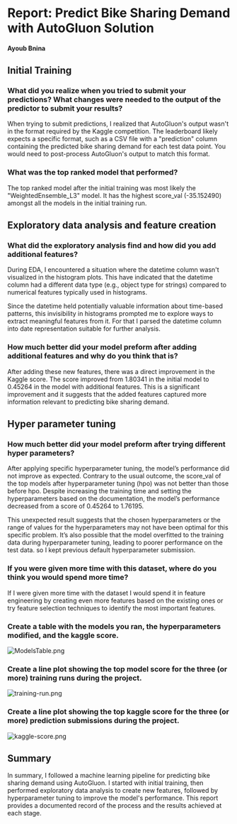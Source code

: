 # Report: Predict Bike Sharing Demand with AutoGluon Solution
#### Ayoub Bnina

## Initial Training
### What did you realize when you tried to submit your predictions? What changes were needed to the output of the predictor to submit your results?
When trying to submit predictions, I realized that AutoGluon's output wasn't in the format required by the Kaggle competition. The leaderboard likely expects a specific format, such as a CSV file with a "prediction" column containing the predicted bike sharing demand for each test data point. You would need to post-process AutoGluon's output to match this format.

### What was the top ranked model that performed?
The top ranked model after the initial training was most likely the "WeightedEnsemble_L3" model. It has the highest score_val (-35.152490) amongst all the models in the initial training run.

## Exploratory data analysis and feature creation
### What did the exploratory analysis find and how did you add additional features?
During EDA, I encountered a situation where the datetime column wasn't visualized in the histogram plots. This have indicated that the datetime column had a different data type (e.g., object type for strings) compared to numerical features typically used in histograms.

Since the datetime held potentially valuable information about time-based patterns, this invisibility in histograms prompted me to explore ways to extract meaningful features from it. For that I parsed the datetime column into date representation suitable for further analysis.

### How much better did your model preform after adding additional features and why do you think that is?
After adding these new features, there was a direct improvement in the Kaggle score. The score improved from 1.80341 in the initial model to 0.45264 in the model with additional features. This is a significant improvement and it suggests that the added features captured more information relevant to predicting bike sharing demand.

## Hyper parameter tuning
### How much better did your model preform after trying different hyper parameters?
After applying specific hyperparameter tuning, the model’s performance did not improve as expected. Contrary to the usual outcome, the score_val of the top models after hyperparameter tuning (hpo) was not better than those before hpo. Despite increasing the training time and setting the hyperparameters based on the documentation, the model’s performance decreased from a score of 0.45264 to 1.76195.

This unexpected result suggests that the chosen hyperparameters or the range of values for the hyperparameters may not have been optimal for this specific problem. It’s also possible that the model overfitted to the training data during hyperparameter tuning, leading to poorer performance on the test data. so I kept previous default hyperparameter submission.

### If you were given more time with this dataset, where do you think you would spend more time?
If I were given more time with the dataset I would spend it in feature engineering by creating even more features based on the existing ones or try feature selection techniques to identify the most important features.

### Create a table with the models you ran, the hyperparameters modified, and the kaggle score.

![ModelsTable.png](img/ModelsTable.png.png)

### Create a line plot showing the top model score for the three (or more) training runs during the project.

![training-run.png](cd0385-project-starter/project/img/training-run.png)

### Create a line plot showing the top kaggle score for the three (or more) prediction submissions during the project.

![kaggle-score.png](cd0385-project-starter/project/img/kaggle-score.png)

## Summary
In summary, I followed a machine learning pipeline for predicting bike sharing demand using AutoGluon. I started with initial training, then performed exploratory data analysis to create new features, followed by hyperparameter tuning to improve the model's performance. This report provides a documented record of the process and the results achieved at each stage.

